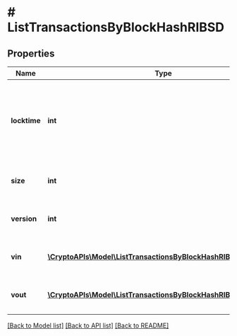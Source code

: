 # # ListTransactionsByBlockHashRIBSD

## Properties

Name | Type | Description | Notes
------------ | ------------- | ------------- | -------------
**locktime** | **int** | Represents the time at which a particular transaction can be added to the blockchain. |
**size** | **int** | Represents the total size of this transaction. |
**version** | **int** | Represents transaction version number. |
**vin** | [**\CryptoAPIs\Model\ListTransactionsByBlockHashRIBSDVinInner[]**](ListTransactionsByBlockHashRIBSDVinInner.md) | Represents the transaction inputs. |
**vout** | [**\CryptoAPIs\Model\ListTransactionsByBlockHashRIBSDVoutInner[]**](ListTransactionsByBlockHashRIBSDVoutInner.md) | Represents the transaction outputs. |

[[Back to Model list]](../../README.md#models) [[Back to API list]](../../README.md#endpoints) [[Back to README]](../../README.md)
